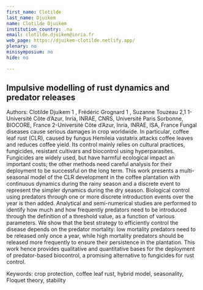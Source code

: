 ```yaml
---
first_name: Clotilde
last_name: Djuikem
name: Clotilde Djuikem
institution_country: .na
email: clotilde.djuikem@inria.fr
web_page: https://djuikem-clotilde.netlify.app/
plenary: no
minisymposium: no
hide: no

---
```


## Impulsive modelling of rust dynamics and predator releases

Authors: Clotilde Djuikem 1 , Frédéric Grognard 1 , Suzanne Touzeau 2,1
 1-Université Côte d’Azur, Inria, INRAE, CNRS, Université Paris Sorbonne, BIOCORE, France
 2-Université Côte d’Azur, Inria, INRAE, ISA, France
 Fungal diseases cause serious damages in crop worldwide. In particular, coffee leaf rust (CLR), caused by fungus Hemileia vastatrix attacks coffee leaves and reduces coffee yield.
 Its control mainly relies on cultural practices, fungicides, resistant cultivars and biocontrol using hyperparasites. Fungicides are widely used, but have harmful ecological impact an
 important costs; the other methods need careful analysis for their deployment to be successful on the long term.
 This work presents a multi-seasonal model of the CLR development in the coffee plantation with continuous dynamics during the rainy season and a discrete event to represent
 the simpler dynamics during the dry season. Biological control using predators through one or more discrete introduction events over the year is then added. Analytical and semi-numerical studies are performed to identify how much and how frequently predators need to be introduced through the definition of a threshold value, as a function of various parameters. We show that the best strategy to efficiently control the disease depends on the predator mortality: low mortality predators need to be released only once a year, while high mortality predators should be released more frequently to ensure their persistence in the
 plantation. This work hence provides qualitative and quantitative bases for the deployment of predator-based biocontrol, a promising alternative to fungicides for rust control.
 
 Keywords: crop protection, coffee leaf rust, hybrid model, seasonality, Floquet theory, stability



